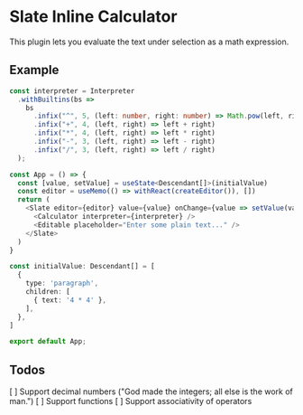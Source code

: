# Slate Inline Calculator

This plugin lets you evaluate the text under selection as a math expression.

## Example

```typescript
const interpreter = Interpreter
  .withBuiltins(bs =>
    bs
      .infix("^", 5, (left: number, right: number) => Math.pow(left, right))
      .infix("+", 4, (left, right) => left + right)
      .infix("*", 4, (left, right) => left * right)
      .infix("-", 3, (left, right) => left - right)
      .infix("/", 3, (left, right) => left / right)
  );

const App = () => {
  const [value, setValue] = useState<Descendant[]>(initialValue)
  const editor = useMemo(() => withReact(createEditor()), [])
  return (
    <Slate editor={editor} value={value} onChange={value => setValue(value)}>
      <Calculator interpreter={interpreter} />
      <Editable placeholder="Enter some plain text..." />
    </Slate>
  )
}

const initialValue: Descendant[] = [
  {
    type: 'paragraph',
    children: [
      { text: '4 * 4' },
    ],
  },
]

export default App;
```

## Todos

[ ] Support decimal numbers ("God made the integers; all else is the work of man.")
[ ] Support functions
[ ] Support associativity of operators